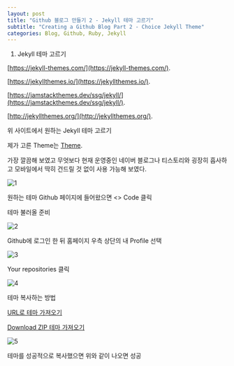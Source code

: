 ```yaml
---
layout: post
title: "Github 블로그 만들기 2 - Jekyll 테마 고르기"
subtitle: "Creating a Github Blog Part 2 - Choice Jekyll Theme"
categories: Blog, Github, Ruby, Jekyll
---
```


1. Jekyll 테마 고르기

[https://jekyll-themes.com/](https://jekyll-themes.com/).

[https://jekyllthemes.io/](https://jekyllthemes.io/).

[https://jamstackthemes.dev/ssg/jekyll/](https://jamstackthemes.dev/ssg/jekyll/).

[http://jekyllthemes.org/](http://jekyllthemes.org/).

위 사이트에서 원하는 Jekyll 테마 고르기

제가 고른 Theme는 [Theme](https://github.com/jeffreytse/jekyll-theme-yat).

가장 깔끔해 보였고 무엇보다 현재 운영중인 네이버 블로그나 티스토리와 굉장히 흡사하고 모바일에서 딱히 건드릴 것 없이 사용 가능해 보였다.

![1](https://github.com/royder425/royder425.github.io/assets/155123794/d0c18bbe-8bf6-4e91-b454-1ed6bacfe27c)

원하는 테마 Github 페이지에 들어왔으면 <> Code 클릭

테마 불러올 준비

![2](https://github.com/royder425/royder425.github.io/assets/155123794/0a46a452-3c02-43ee-9f5c-002fd5526370)

Github에 로그인 한 뒤 홈페이지 우측 상단의 내 Profile 선택

![3](https://github.com/royder425/royder425.github.io/assets/155123794/9a88d948-0748-4f29-a34b-93fa3d5caab8)

Your repositories 클릭

![4](https://github.com/royder425/royder425.github.io/assets/155123794/a2bbb16f-0a04-4844-8402-837ff6839365)

테마 복사하는 방법

[URL로 테마 가져오기](https://royder425.github.io/blog,/github,/ruby,/jekyll/2024/04/08/Github-%EB%B8%94%EB%A1%9C%EA%B7%B8-%EB%A7%8C%EB%93%A4%EA%B8%B0-2-1-URL%EB%A1%9C-%ED%85%8C%EB%A7%88-%EA%B0%80%EC%A0%B8%EC%98%A4%EA%B8%B0.html)

[Download ZIP 테마 가져오기](https://royder425.github.io/blog,/github,/ruby,/jekyll/2024/04/08/Github-%EB%B8%94%EB%A1%9C%EA%B7%B8-%EB%A7%8C%EB%93%A4%EA%B8%B0-2-2-Download-ZIP-%ED%85%8C%EB%A7%88-%EA%B0%80%EC%A0%B8%EC%98%A4%EA%B8%B0.html)

![5](https://github.com/royder425/royder425.github.io/assets/155123794/737d8254-320e-4a92-97c6-93f48b70e824)

테마를 성공적으로 복사했으면 위와 같이 나오면 성공